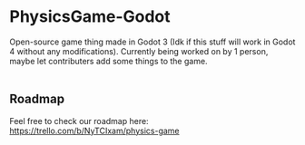 # PhysicsGame-Godot
Open-source game thing made in Godot 3 (Idk if this stuff will work in Godot 4 without any modifications). Currently being worked on by 1 person, maybe let contributers add some things to the game. <br />
<br />
## Roadmap
Feel free to check our roadmap here: <br />
https://trello.com/b/NyTCIxam/physics-game
